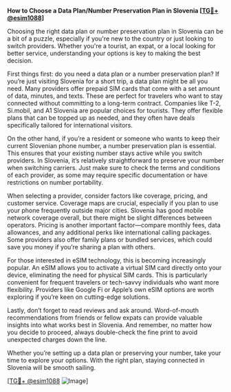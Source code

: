 **How to Choose a Data Plan/Number Preservation Plan in Slovenia [[TG💪+ @esim1088](https://t.me/s/esim1088)]**

Choosing the right data plan or number preservation plan in Slovenia can be a bit of a puzzle, especially if you're new to the country or just looking to switch providers. Whether you're a tourist, an expat, or a local looking for better service, understanding your options is key to making the best decision.

First things first: do you need a data plan or a number preservation plan? If you’re just visiting Slovenia for a short trip, a data plan might be all you need. Many providers offer prepaid SIM cards that come with a set amount of data, minutes, and texts. These are perfect for travelers who want to stay connected without committing to a long-term contract. Companies like T-2, Si.mobil, and A1 Slovenia are popular choices for tourists. They offer flexible plans that can be topped up as needed, and they often have deals specifically tailored for international visitors.

On the other hand, if you’re a resident or someone who wants to keep their current Slovenian phone number, a number preservation plan is essential. This ensures that your existing number stays active while you switch providers. In Slovenia, it’s relatively straightforward to preserve your number when switching carriers. Just make sure to check the terms and conditions of each provider, as some may require specific documentation or have restrictions on number portability.

When selecting a provider, consider factors like coverage, pricing, and customer service. Coverage maps are crucial, especially if you plan to use your phone frequently outside major cities. Slovenia has good mobile network coverage overall, but there might be slight differences between operators. Pricing is another important factor—compare monthly fees, data allowances, and any additional perks like international calling packages. Some providers also offer family plans or bundled services, which could save you money if you’re sharing a plan with others.

For those interested in eSIM technology, this is becoming increasingly popular. An eSIM allows you to activate a virtual SIM card directly onto your device, eliminating the need for physical SIM cards. This is particularly convenient for frequent travelers or tech-savvy individuals who want more flexibility. Providers like Google Fi or Apple’s own eSIM options are worth exploring if you’re keen on cutting-edge solutions.

Lastly, don’t forget to read reviews and ask around. Word-of-mouth recommendations from friends or fellow expats can provide valuable insights into what works best in Slovenia. And remember, no matter how you decide to proceed, always double-check the fine print to avoid unexpected charges down the line.

Whether you’re setting up a data plan or preserving your number, take your time to explore your options. With the right plan, staying connected in Slovenia will be smooth sailing. 

[[TG💪+ @esim1088](https://t.me/s/esim1088) ![Image](https://i.postimg.cc/Y0z9fWf4/image.png)]